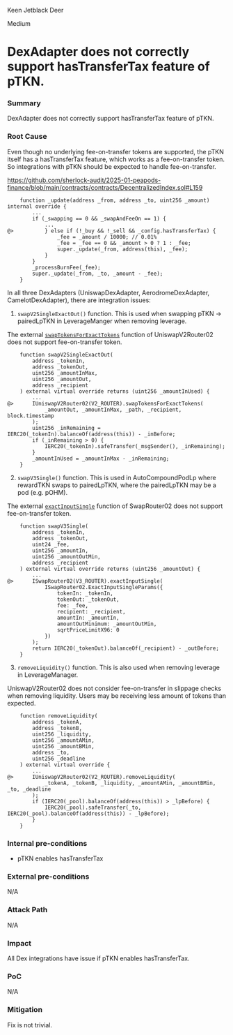 Keen Jetblack Deer

Medium

# DexAdapter does not correctly support hasTransferTax feature of pTKN.


### Summary

DexAdapter does not correctly support hasTransferTax feature of pTKN.

### Root Cause

Even though no underlying fee-on-transfer tokens are supported, the pTKN itself has a hasTransferTax feature, which works as a fee-on-transfer token. So integrations with pTKN should be expected to handle fee-on-transfer.

https://github.com/sherlock-audit/2025-01-peapods-finance/blob/main/contracts/contracts/DecentralizedIndex.sol#L159

```solidity
    function _update(address _from, address _to, uint256 _amount) internal override {
        ...
        if (_swapping == 0 && _swapAndFeeOn == 1) {
            ...
@>          } else if (!_buy && !_sell && _config.hasTransferTax) {
                _fee = _amount / 10000; // 0.01%
                _fee = _fee == 0 && _amount > 0 ? 1 : _fee;
                super._update(_from, address(this), _fee);
            }
        }
        _processBurnFee(_fee);
        super._update(_from, _to, _amount - _fee);
    }
```

In all three DexAdapters (UniswapDexAdapter, AerodromeDexAdapter, CamelotDexAdapter), there are integration issues:

1. `swapV2SingleExactOut()` function. This is used when swapping pTKN -> pairedLpTKN in LeverageManger when removing leverage.

The external [`swapTokensForExactTokens`](https://github.com/Uniswap/v2-periphery/blob/master/contracts/UniswapV2Router02.sol#L238) function of UniswapV2Router02 does not support fee-on-transfer token.

```solidity
    function swapV2SingleExactOut(
        address _tokenIn,
        address _tokenOut,
        uint256 _amountInMax,
        uint256 _amountOut,
        address _recipient
    ) external virtual override returns (uint256 _amountInUsed) {
        ...
@>      IUniswapV2Router02(V2_ROUTER).swapTokensForExactTokens(
            _amountOut, _amountInMax, _path, _recipient, block.timestamp
        );
        uint256 _inRemaining = IERC20(_tokenIn).balanceOf(address(this)) - _inBefore;
        if (_inRemaining > 0) {
            IERC20(_tokenIn).safeTransfer(_msgSender(), _inRemaining);
        }
        _amountInUsed = _amountInMax - _inRemaining;
    }
```

2. `swapV3Single()` function. This is used in AutoCompoundPodLp where rewardTKN swaps to pairedLpTKN, where the pairedLpTKN may be a pod (e.g. pOHM).

The external [`exactInputSingle`](https://github.com/Uniswap/swap-router-contracts/blob/main/contracts/V3SwapRouter.sol#L106) function of SwapRouter02 does not support fee-on-transfer token.

```solidity
    function swapV3Single(
        address _tokenIn,
        address _tokenOut,
        uint24 _fee,
        uint256 _amountIn,
        uint256 _amountOutMin,
        address _recipient
    ) external virtual override returns (uint256 _amountOut) {
        ...
@>      ISwapRouter02(V3_ROUTER).exactInputSingle(
            ISwapRouter02.ExactInputSingleParams({
                tokenIn: _tokenIn,
                tokenOut: _tokenOut,
                fee: _fee,
                recipient: _recipient,
                amountIn: _amountIn,
                amountOutMinimum: _amountOutMin,
                sqrtPriceLimitX96: 0
            })
        );
        return IERC20(_tokenOut).balanceOf(_recipient) - _outBefore;
    }
```

3. `removeLiquidity()` function. This is also used when removing leverage in LeverageManager.

UniswapV2Router02 does not consider fee-on-transfer in slippage checks when removing liquidity. Users may be receiving less amount of tokens than expected.

```solidity
    function removeLiquidity(
        address _tokenA,
        address _tokenB,
        uint256 _liquidity,
        uint256 _amountAMin,
        uint256 _amountBMin,
        address _to,
        uint256 _deadline
    ) external virtual override {
        ...
@>      IUniswapV2Router02(V2_ROUTER).removeLiquidity(
            _tokenA, _tokenB, _liquidity, _amountAMin, _amountBMin, _to, _deadline
        );
        if (IERC20(_pool).balanceOf(address(this)) > _lpBefore) {
            IERC20(_pool).safeTransfer(_to, IERC20(_pool).balanceOf(address(this)) - _lpBefore);
        }
    }
```

### Internal pre-conditions

- pTKN enables hasTransferTax

### External pre-conditions

N/A

### Attack Path

N/A

### Impact

All Dex integrations have issue if pTKN enables hasTransferTax.

### PoC

N/A

### Mitigation

Fix is not trivial.

